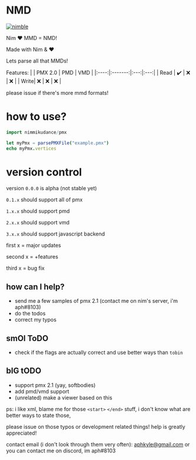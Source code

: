 # NMD

[![nimble](https://raw.githubusercontent.com/yglukhov/nimble-tag/master/nimble.png)](https://github.com/yglukhov/nimble-tag)

Nim ♥ MMD = NMD!

Made with Nim & ♥

Lets parse all that MMDs!

Features:
|      | PMX 2.0 | PMD | VMD |
|:----:|:-------:|:---:|:---:|
| Read | ✔️      | ❌ | ❌ |
| Write| ❌      | ❌ | ❌ |

please issue if there's more mmd formats!

# how to use?
```nim
import nimmikudance/pmx

let myPmx = parsePMXFile("example.pmx")
echo myPmx.vertices
```

# version control
version `0.0.0` is alpha (not stable yet)

`0.1.x` should support all of pmx

`1.x.x` should support pmd

`2.x.x` should support vmd

`3.x.x` should support javascript backend

first x = major updates

second x = +features

third x = bug fix

## how can I help?
- send me a few samples of pmx 2.1 (contact me on nim's server, i'm aph#8103)
- do the todos
- correct my typos

## smOl ToDO
- check if the flags are actually correct and use better ways than `tobin`
## bIG tODO
- support pmx 2.1 (yay, softbodies)
- add pmd/vmd support
- (unrelated) make a viewer based on this



ps: i like xml,
blame me for those `<start>` `</end>` stuff,
i don't know what are better ways to state those, 

please issue on those typos or development related things!
help is greatly appreciated!


contact email (i don't look through them very often): aphkyle@gmail.com
or you can contact me on discord, im aph#8103
